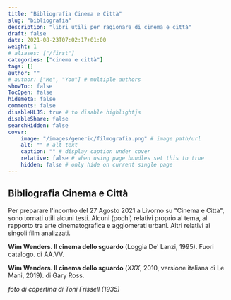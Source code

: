 ```yaml
---
title: "Bibliografia Cinema e Città"
slug: "bibliografia"
description: "libri utili per ragionare di cinema e città"
draft: false
date: 2021-08-23T07:02:17+01:00
weight: 1
# aliases: ["/first"]
categories: ["cinema e città"]
tags: []
author: ""
# author: ["Me", "You"] # multiple authors
showToc: false
TocOpen: false
hidemeta: false
comments: false
disableHLJS: true # to disable highlightjs
disableShare: false
searchHidden: false
cover:
    image: "/images/generic/filmografia.png" # image path/url
    alt: "" # alt text
    caption: "" # display caption under cover
    relative: false # when using page bundles set this to true
    hidden: false # only hide on current single page
---
```



## Bibliografia Cinema e Città

Per preparare l'incontro del 27 Agosto 2021 a Livorno su "Cinema e Città", sono tornati utili alcuni testi. Alcuni (pochi) relativi proprio al tema, al rapporto tra arte cinematografica e agglomerati urbani. Altri relativi ai singoli film analizzati.

**Wim Wenders. Il cinema dello sguardo** (Loggia De' Lanzi, 1995). Fuori catalogo.
di AA.VV.

**Wim Wenders. Il cinema dello sguardo** (_XXX_, 2010, versione italiana di Le Mani, 2019).
di Gary Ross.


_foto di copertina di Toni Frissell (1935)_
